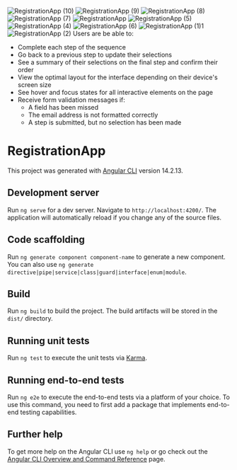 
![RegistrationApp (10)](https://github.com/user-attachments/assets/5c52bbcf-7cb2-4791-858e-ffe8ccb03d56)
![RegistrationApp (9)](https://github.com/user-attachments/assets/a6ee92ec-7b15-47d3-a919-5a37d884222d)
![RegistrationApp (8)](https://github.com/user-attachments/assets/78395214-fa7e-4e67-950b-74da9b14e4c7)
![RegistrationApp (7)](https://github.com/user-attachments/assets/ea3af9fa-fce8-48a7-a45a-7c66eccf6ac6)
![RegistrationApp](https://github.com/user-attachments/assets/df7c59a3-fc97-4a68-86db-39a0b6b40553)
![RegistrationApp (5)](https://github.com/user-attachments/assets/1f056bf2-9dbe-49eb-be55-c519e4c9856f)
![RegistrationApp (4)](https://github.com/user-attachments/assets/8b5b87b0-3a88-4f80-84b6-dc2f7bfd4a8f)
![RegistrationApp (6)](https://github.com/user-attachments/assets/5100125c-167f-4931-9b27-7f5bb9b279fe)
![RegistrationApp (1)1](https://github.com/user-attachments/assets/1eeb7404-8e35-4eda-9d91-b4afbe92a7f9)
![RegistrationApp (2)](https://github.com/user-attachments/assets/585d85fa-72e9-4163-a128-ebb4dd49c6e2)
Users are be able to:

- Complete each step of the sequence
- Go back to a previous step to update their selections
- See a summary of their selections on the final step and confirm their order
- View the optimal layout for the interface depending on their device's screen size
- See hover and focus states for all interactive elements on the page
- Receive form validation messages if:
  - A field has been missed
  - The email address is not formatted correctly
  - A step is submitted, but no selection has been made

# RegistrationApp
This project was generated with [Angular CLI](https://github.com/angular/angular-cli) version 14.2.13.

## Development server

Run `ng serve` for a dev server. Navigate to `http://localhost:4200/`. The application will automatically reload if you change any of the source files.

## Code scaffolding

Run `ng generate component component-name` to generate a new component. You can also use `ng generate directive|pipe|service|class|guard|interface|enum|module`.

## Build

Run `ng build` to build the project. The build artifacts will be stored in the `dist/` directory.

## Running unit tests

Run `ng test` to execute the unit tests via [Karma](https://karma-runner.github.io).

## Running end-to-end tests

Run `ng e2e` to execute the end-to-end tests via a platform of your choice. To use this command, you need to first add a package that implements end-to-end testing capabilities.

## Further help

To get more help on the Angular CLI use `ng help` or go check out the [Angular CLI Overview and Command Reference](https://angular.io/cli) page.
